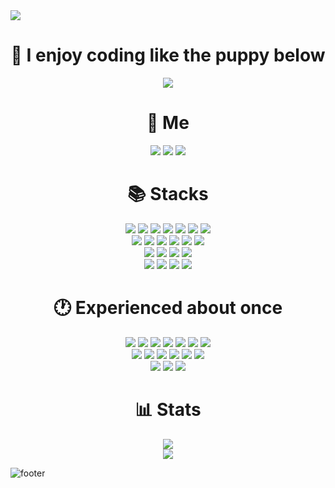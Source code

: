 <img src="https://capsule-render.vercel.app/api?type=waving&color=gradient&customColorList=10&height=250&section=header&text=SeungJin%20Kim&fontSize=90&animation=fadeIn" />

<div align=center><h1>🐶 I enjoy coding like the puppy below </h1></div>
 <div align=center>
  <img src="https://user-images.githubusercontent.com/89020004/200587568-e2a1b0a2-0f66-4fcd-ba54-6b43e9e4ce36.gif">
</div>

<div align=center><h1>👤 Me </h1></div>

<div align=center>
 <a href="https://study-ksj.notion.site/32516b6dc86f406e8eb7a0265c474a2a"><img src="https://img.shields.io/badge/Notion-000000?style=flat-square&logo=Notion&logoColor=white"/></a>
 </a>
 <a href="https://ohksj77.tistory.com/"><img src="https://img.shields.io/badge/Blog-000000?style=flat-square&logo=Tistory&logoColor=white"/></a>
 <a href="mailto:ohksj77@naver.com"><img src="https://img.shields.io/badge/Email-000000?style=flat-square&logo=Mail.Ru&logoColor=white"/></a>
</div>

<div align=center><h1>📚 Stacks </h1></div>
<div align=center> 
  <img src="https://img.shields.io/badge/java-007396?style=for-the-badge&logo=OpenJDK&logoColor=white">
  <img src="https://img.shields.io/badge/Spring-6DB33F?style=for-the-badge&logo=Spring&logoColor=white">
  <img src="https://img.shields.io/badge/springboot-6DB33F?style=for-the-badge&logo=springboot&logoColor=white">
  <img src="https://img.shields.io/badge/Spring Security-6DB33F?style=for-the-badge&logo=Spring Security&logoColor=white">
  <img src="https://img.shields.io/badge/JUnit5-25A162?style=for-the-badge&logo=JUnit5&logoColor=white">
  <img src="https://img.shields.io/badge/Hibernate-59666C?style=for-the-badge&logo=Hibernate&logoColor=white">
  <img src="https://img.shields.io/badge/MySQL-4479A1?style=for-the-badge&logo=MySQL&logoColor=white">
  <br>
  <img src="https://img.shields.io/badge/RabbitMQ-FF6600?style=for-the-badge&logo=RabbitMQ&logoColor=white">
  <img src="https://img.shields.io/badge/Apache Kafka-%3333333.svg?style=for-the-badge&logo=Apache Kafka&logoColor=white"> 
  <img src="https://img.shields.io/badge/Redis-DC382D?style=for-the-badge&logo=Redis&logoColor=white"> 
  <img src="https://img.shields.io/badge/nginx-%23009639.svg?style=for-the-badge&logo=nginx&logoColor=white">
  <img src="https://img.shields.io/badge/docker-%230db7ed.svg?style=for-the-badge&logo=docker&logoColor=white"> 
  <img src="https://img.shields.io/badge/GitHub Actions-2088FF?style=for-the-badge&logo=GitHub Actions&logoColor=white">
  <br>
  <img src="https://img.shields.io/badge/Amazon%20EC2-FF9900?style=for-the-badge&logo=Amazon%20EC2&logoColor=white">
  <img src="https://img.shields.io/badge/Amazon%20S3-569A31?style=for-the-badge&logo=Amazon%20S3&logoColor=white">
  <img src="https://img.shields.io/badge/grafana-%23F46800.svg?style=for-the-badge&logo=grafana&logoColor=white">
  <img src="https://img.shields.io/badge/Prometheus-E6522C?style=for-the-badge&logo=Prometheus&logoColor=white">
  <br>
  <img src="https://img.shields.io/badge/Beats-005571?style=for-the-badge&logo=Beats&logoColor=white">
  <img src="https://img.shields.io/badge/Elasticsearch-005571?style=for-the-badge&logo=Elasticsearch&logoColor=white">
  <img src="https://img.shields.io/badge/Logstash-005571?style=for-the-badge&logo=Logstash&logoColor=white">
  <img src="https://img.shields.io/badge/Kibana-005571?style=for-the-badge&logo=Kibana&logoColor=white">
</div>
<div align=center><h1>🕐 Experienced about once </h1></div>
<div align=center>
 <img src="https://img.shields.io/badge/Python-3776AB?style=for-the-badge&logo=Python&logoColor=white">
 <img src="https://img.shields.io/badge/Flask-000000?style=for-the-badge&logo=Flask&logoColor=white">
 <img src="https://img.shields.io/badge/Faust-66FFCC?style=for-the-badge&logo=Faust&logoColor=white">
 <img src="https://img.shields.io/badge/Celery-37814A?style=for-the-badge&logo=Celery&logoColor=white">
 <img src="https://img.shields.io/badge/Gunicorn-499848?style=for-the-badge&logo=Gunicorn&logoColor=white">
 <img src="https://img.shields.io/badge/Node.js-339933?style=for-the-badge&logo=Node.js&logoColor=white">
 <img src="https://img.shields.io/badge/Koa-33333D?style=for-the-badge&logo=Koa&logoColor=white">
 <br>
 <img src="https://img.shields.io/badge/HTML5-E34F26?style=for-the-badge&logo=HTML5&logoColor=white">
 <img src="https://img.shields.io/badge/CSS3-1572B6?style=for-the-badge&logo=CSS3&logoColor=white">
 <img src="https://img.shields.io/badge/JavaScript-F7DF1E?style=for-the-badge&logo=JavaScript&logoColor=white">
 <img src="https://img.shields.io/badge/React-61DAFB?style=for-the-badge&logo=React&logoColor=white">
 <img src="https://img.shields.io/badge/Kotlin-7F52FF?style=for-the-badge&logo=Kotlin&logoColor=white">
 <img src="https://img.shields.io/badge/Android-3DDC84?style=for-the-badge&logo=Android&logoColor=white">
 <br>
 <img src="https://img.shields.io/badge/Keras-D00000?style=for-the-badge&logo=Keras&logoColor=white">
 <img src="https://img.shields.io/badge/Selenium-43B02A?style=for-the-badge&logo=Selenium&logoColor=white">
 <img src="https://img.shields.io/badge/Klaytn-6F6558?style=for-the-badge&logo=Klaytn&logoColor=white">
</div>

<div align=center><h1>📊 Stats </h1></div>

<div align=center>
  <a href=https://solved.ac/profile/ohksj77>
    <img src="http://mazassumnida.wtf/api/v2/generate_badge?boj=ohksj77">
  </a>
</div>
<div align=center>
  <img src="https://github-readme-stats.vercel.app/api?username=ohksj77&bg_color=30,e96443,904e95&title_color=fff&text_color=fff">
</div>
 
![footer](https://capsule-render.vercel.app/api?type=waving&color=gradient&customColorList=10&height=150&section=footer)
